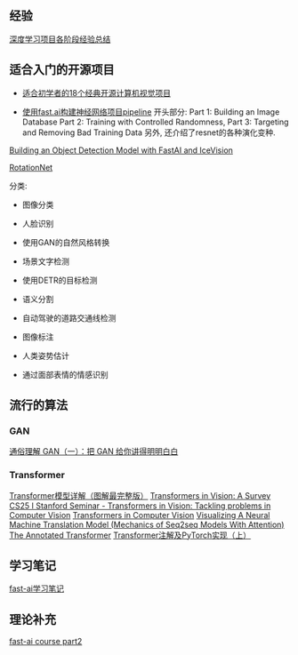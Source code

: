 ## 经验
[深度学习项目各阶段经验总结](https://zhuanlan.zhihu.com/p/68045564)

## 适合入门的开源项目

* [适合初学者的18个经典开源计算机视觉项目](https://www.leiphone.com/category/yanxishe/bUbJNFYR79c3VM5Q.html)

* [使用fast.ai构建神经网络项目pipeline](https://towardsdatascience.com/exploring-convolutional-neural-network-architectures-with-fast-ai-de4757eeeebf)
    开头部分:
    Part 1: Building an Image Database
    Part 2: Training with Controlled Randomness,
    Part 3: Targeting and Removing Bad Training Data
    另外, 还介绍了resnet的各种演化变种.


[Building an Object Detection Model with FastAI and IceVision](https://sadiva-madaan9.medium.com/building-an-object-detection-model-with-fastai-and-icevision-5738a3142263)

[RotationNet](https://medium.com/@mathis.alex/rotationnet-in-fast-ai-adventures-in-virtual-set-creation-and-computer-vision-cd694ad7ec1b)

分类:
* 图像分类

* 人脸识别

* 使用GAN的自然风格转换

* 场景文字检测

* 使用DETR的目标检测

* 语义分割

* 自动驾驶的道路交通线检测

* 图像标注

* 人类姿势估计

* 通过面部表情的情感识别

## 流行的算法
### GAN

[通俗理解 GAN（一）：把 GAN 给你讲得明明白白](https://zhuanlan.zhihu.com/p/266677860) 

### Transformer

[Transformer模型详解（图解最完整版）](https://zhuanlan.zhihu.com/p/338817680)
[Transformers in Vision: A Survey](https://arxiv.org/pdf/2101.01169.pdf)
[CS25 I Stanford Seminar - Transformers in Vision: Tackling problems in Computer Vision](https://www.youtube.com/watch?v=BP5CM0YxbP8)
[Transformers in Computer Vision](https://www.edge-ai-vision.com/2022/05/transformers-in-computer-vision/)
[Visualizing A Neural Machine Translation Model (Mechanics of Seq2seq Models With Attention)](https://jalammar.github.io/visualizing-neural-machine-translation-mechanics-of-seq2seq-models-with-attention/)
[The Annotated Transformer](http://nlp.seas.harvard.edu/2018/04/03/attention.html)
[Transformer注解及PyTorch实现（上）](https://www.jiqizhixin.com/articles/2018-11-06-10?from=synced&keyword=transformer)

## 学习笔记
[fast-ai学习笔记](https://zhuanlan.zhihu.com/fastai)

## 理论补充
[fast-ai course part2](https://course19.fast.ai/videos/?lesson=10)